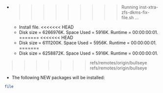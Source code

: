 * >>>>>>>>> Running inst-xtra-zfs-dkms-fix-file.sh ...
  * Install file.
<<<<<<< HEAD
  * Disk size = 6266976K. Space Used = 5916K. Runtime = 00:00:00:01.
=======
<<<<<<< HEAD
  * Disk size = 6111200K. Space Used = 5956K. Runtime = 00:00:00:01.
=======
  * Disk size = 6258872K. Space Used = 5916K. Runtime = 00:00:00:01.
>>>>>>> refs/remotes/origin/bullseye
>>>>>>> refs/remotes/origin/bullseye
  * The following NEW packages will be installed:
  ```bash
file
  ```
